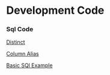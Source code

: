 # Development Code
### Sql Code
[Distinct](https://github.com/TechCodeDev/Development_Code/blob/main/Sql/Select.sql)

[Column Alias](https://github.com/TechCodeDev/Development_Code/blob/main/ColumnAlias.sql)

[Basic SQl Example](https://github.com/TechCodeDev/Development_Code/blob/main/BasicSql.sql)


